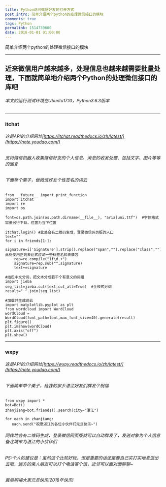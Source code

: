 ```yaml
---
title: Python访问微信好友的打开方式
post.intro: 简单介绍两个python的处理微信接口的模块
comments: true
tags: Python
permalink: 1514739600
date: 2018-01-01 01:00:00
---
```

简单介绍两个python的处理微信接口的模块
<!-- more -->
-------------------------------------------------------------
近来微信用户越来越多，处理信息也越来越需要批量处理，下面就简单地介绍两个Python的处理微信接口的库吧
---
###### 本文的运行测试环境在Ubuntu17.10，Python3.6.3版本
---------------------------------------------------------------
### itchat
###### 这是API的介绍网址[https://itchat.readthedocs.io/zh/latest/](https://note.youdao.com/)
###### 支持微信机器人收集微信好友的个人信息、消息的收发处理、包括文字、图片等等的回复
###### 下面举个栗子，做微信好友个性签名的词云

```python3
from __future__ import print_function
import itchat
import re
import os

font=os.path.join(os.path.dirname(__file__), "arialuni.ttf")  #字体格式需要另行下载，位置为当下位置

itchat.login() #此处会有二维码生成，登录微信网页版的入口
text=""
for i in friends[1:]:
    signature=i['Signature'].strip().replace("span","").replace("class","").replace("emoji","")#此处使用正则表达式过滤一些标签名和表情包
    rep=re.compile("1f\d.+")
    signature=rep.sub("",signature)
    text+=signature

#结巴中文分词，把文本分成若干个有意义的词组
import jieba
seg_list=jieba.cut(text,cut_all=True)  #全模式分词
result=" ".join(seg_list)

#加载并生成词云
import matplotlib.pyplot as plt
from wordcloud import WordCloud
wordCloud = WordCloud(font_path=font,max_font_size=40).generate(result)
plt.figure()
plt.imshow(wordCloud)
plt.axis("off")
plt.show()
```

-----------------------
### wxpy
###### 这是API的介绍网址[https://wxpy.readthedocs.io/zh/latest/](https://note.youdao.com/)
###### 下面简单举个栗子，给我的家乡湛江好友们群发个祝福

```
from wxpy import *
bot=Bot()
zhanjiang=bot.friends().search(city="湛江")

for each in zhanjiang:
   each.send("祝愿湛江的各位小伙伴们元旦快乐~")
```
###### 同样地会有二维码生成，登录微信网页版就可以自动群发了，发送对象为个人信息备注城市为湛江的小伙伴们

###### PS:个人的建议是：虽然这个比较好玩，但是重要的话还是要自己实打实地发送出去哦，远方的亲人朋友可以打个电话寄个信，近邻可以面对面聊聊~

*最后祝福大家元旦快乐!2018年快乐!*
